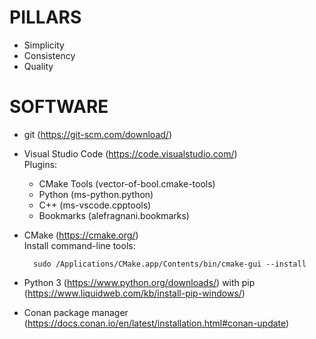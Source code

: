 # PILLARS

- Simplicity
- Consistency
- Quality

# SOFTWARE

- git (https://git-scm.com/download/)

- Visual Studio Code (https://code.visualstudio.com/)  
  Plugins:
    - CMake Tools (vector-of-bool.cmake-tools)
    - Python (ms-python.python)
    - C++ (ms-vscode.cpptools)
    - Bookmarks (alefragnani.bookmarks)

- CMake (https://cmake.org/)  
  Install command-line tools:
  ```
    sudo /Applications/CMake.app/Contents/bin/cmake-gui --install
  ```

- Python 3 (https://www.python.org/downloads/) with pip (https://www.liquidweb.com/kb/install-pip-windows/)

- Conan package manager (https://docs.conan.io/en/latest/installation.html#conan-update)
